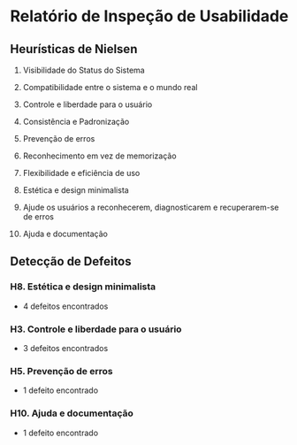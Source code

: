 # Relatório de Inspeção de Usabilidade

## Heurísticas de Nielsen

1. Visibilidade do Status do Sistema
   
3. Compatibilidade entre o sistema e o mundo real

4. Controle e liberdade para o usuário

5. Consistência e Padronização

6. Prevenção de erros

7. Reconhecimento em vez de memorização

8. Flexibilidade e eficiência de uso

9. Estética e design minimalista
   
10. Ajude os usuários a reconhecerem, diagnosticarem e recuperarem-se de erros

11. Ajuda e documentação

## Detecção de Defeitos

### H8. Estética e design minimalista
- 4 defeitos encontrados

### H3. Controle e liberdade para o usuário
- 3 defeitos encontrados

### H5. Prevenção de erros
- 1 defeito encontrado

### H10. Ajuda e documentação
- 1 defeito encontrado
